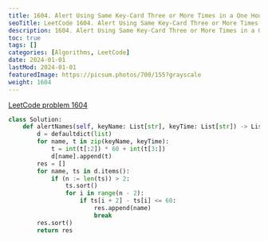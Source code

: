 ```yaml
---
title: 1604. Alert Using Same Key-Card Three or More Times in a One Hour Period
seoTitle: LeetCode 1604. Alert Using Same Key-Card Three or More Times in a One Hour Period | Python solution and explanation
description: 1604. Alert Using Same Key-Card Three or More Times in a One Hour Period
toc: true
tags: []
categories: [Algorithms, LeetCode]
date: 2024-01-01
lastMod: 2024-01-01
featuredImage: https://picsum.photos/700/155?grayscale
weight: 1604
---
```


[LeetCode problem 1604](https://leetcode.com/problems/alert-using-same-key-card-three-or-more-times-in-a-one-hour-period/)

```python
class Solution:
    def alertNames(self, keyName: List[str], keyTime: List[str]) -> List[str]:
        d = defaultdict(list)
        for name, t in zip(keyName, keyTime):
            t = int(t[:2]) * 60 + int(t[3:])
            d[name].append(t)
        res = []
        for name, ts in d.items():
            if (n := len(ts)) > 2:
                ts.sort()
                for i in range(n - 2):
                    if ts[i + 2] - ts[i] <= 60:
                        res.append(name)
                        break
        res.sort()
        return res

```
